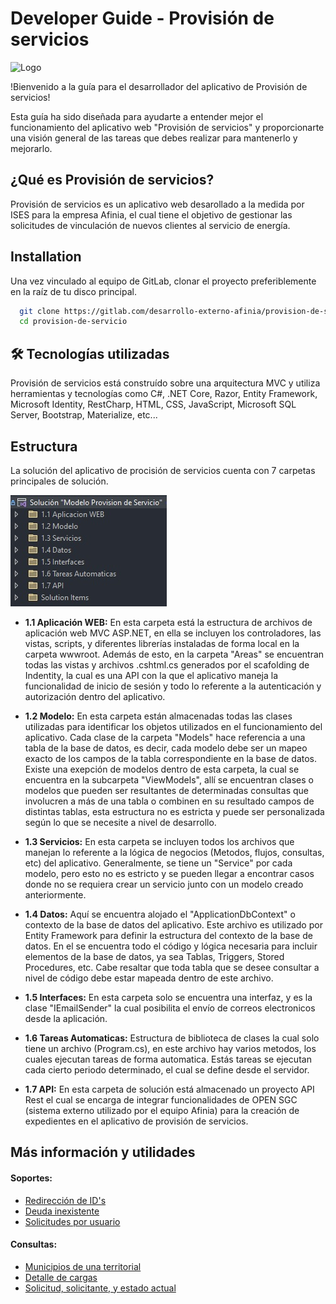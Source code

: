 
# Developer Guide - Provisión de servicios

![Logo](https://ises.com.co/assets/Cabecero/ISES%20cabecero.png)


!Bienvenido a la guía para el desarrollador del aplicativo de Provisión de servicios!

Esta guía ha sido diseñada para ayudarte a entender mejor el funcionamiento del aplicativo web "Provisión de servicios" y proporcionarte una visión general de las tareas que debes realizar para mantenerlo y mejorarlo.




## ¿Qué es Provisión de servicios?

Provisión de servicios es un aplicativo web desarollado a la medida por ISES para la empresa Afinia, el cual tiene el objetivo de gestionar las solicitudes de vinculación de nuevos clientes al servicio de energía.
## Installation

Una vez vinculado al equipo de GitLab, clonar el proyecto preferiblemente en la raíz de tu disco principal.

```bash
  git clone https://gitlab.com/desarrollo-externo-afinia/provision-de-servicio.git
  cd provision-de-servicio
```


    
## 🛠 Tecnologías utilizadas
Provisión de servicios está construído sobre una arquitectura MVC y utiliza herramientas y tecnologías como
C#, .NET Core, Razor, Entity Framework, Microsoft Identity, RestCharp, HTML, CSS, JavaScript, Microsoft SQL Server, Bootstrap, Materialize, etc...


## Estructura

La solución del aplicativo de procisión de servicios cuenta con 7 carpetas principales de solución.

![Estructura](./images/structure.jpg)

- **1.1 Aplicación WEB:**
    En esta carpeta está la estructura de archivos de aplicación web MVC ASP.NET, en ella se incluyen los controladores, las vistas, scripts, y diferentes librerías instaladas de forma local en la carpeta wwwroot. Además de esto, en la carpeta "Areas" se encuentran todas las vistas y archivos .cshtml.cs generados por el scafolding de Indentity, la cual es una API con la que el aplicativo maneja la funcionalidad de inicio de sesión y todo lo referente a la autenticación y autorización dentro del aplicativo.

- **1.2 Modelo:**
    En esta carpeta están almacenadas todas las clases utilizadas para identificar los objetos utilizados en el funcionamiento del aplicativo. Cada clase de la carpeta "Models" hace referencia a una tabla de la base de datos, es decir, cada modelo debe ser un mapeo exacto de los campos de la tabla correspondiente en la base de datos. Existe una exepción de modelos dentro de esta carpeta, la cual se encuentra en la subcarpeta "ViewModels", allí se encuentran clases o modelos que pueden ser resultantes de determinadas consultas que involucren a más de una tabla o combinen en su resultado campos de distintas tablas, esta estructura no es estricta y puede ser personalizada según lo que se necesite a nivel de desarrollo.

- **1.3 Servicios:**
    En esta carpeta se incluyen todos los archivos que manejan lo referente a la lógica de negocios (Metodos, flujos, consultas, etc) del aplicativo. Generalmente, se tiene un "Service" por cada modelo, pero esto no es estricto y se pueden llegar a encontrar casos donde no se requiera crear un servicio junto con un modelo creado anteriormente.

- **1.4 Datos:**
    Aquí se encuentra alojado el "ApplicationDbContext" o contexto de la base de datos del aplicativo. Este archivo es utilizado por Entity Framework para definir la estructura del contexto de la base de datos. En el se encuentra todo el código y lógica necesaria para incluir elementos de la base de datos, ya sea Tablas, Triggers, Stored Procedures, etc. Cabe resaltar que toda tabla que se desee consultar a nivel de código debe estar mapeada dentro de este archivo.

- **1.5 Interfaces:**
    En esta carpeta solo se encuentra una interfaz, y es la clase "IEmailSender" la cual posibilita el envío de correos electronicos desde la aplicación.

- **1.6 Tareas Automaticas:**
    Estructura de biblioteca de clases la cual solo tiene un archivo (Program.cs), en este archivo hay varios metodos, los cuales ejecutan tareas de forma automatica. Estás tareas se ejecutan cada cierto periodo determinado, el cual se define desde el servidor.

- **1.7 API:**
    En esta carpeta de solución está almacenado un proyecto API Rest el cual se encarga de integrar funcionalidades de OPEN SGC (sistema externo utilizado por el equipo Afinia) para la creación de expedientes en el aplicativo de provisión de servicios.



## Más información y utilidades

#### Soportes:

 - [Redirección de ID's](https://awesomeopensource.com/project/elangosundar/awesome-README-templates)
 - [Deuda inexistente](https://github.com/matiassingers/awesome-readme)
 - [Solicitudes por usuario](https://bulldogjob.com/news/449-how-to-write-a-good-readme-for-your-github-project)

 #### Consultas:

 - [Municipios de una territorial](https://awesomeopensource.com/project/elangosundar/awesome-README-templates)
 - [Detalle de cargas](https://github.com/matiassingers/awesome-readme)
 - [Solicitud, solicitante, y estado actual](https://bulldogjob.com/news/449-how-to-write-a-good-readme-for-your-github-project)


